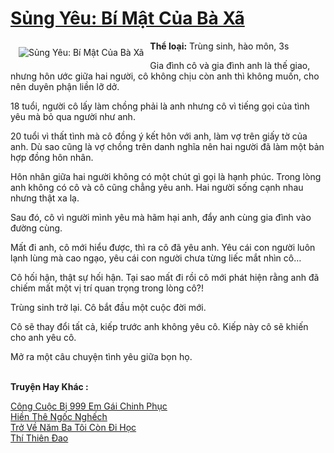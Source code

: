 <a href="https://utruyen.com/sung-yeu-bi-mat-cua-ba-xa/17301/" title="Sủng Yêu: Bí Mật Của Bà Xã"><h1>Sủng Yêu: Bí Mật Của Bà Xã</h1></a><div style="display:table"><img align="right" style="float: left; padding: 10px;" src="https://utruyen.com/images/story/200x260/sung-yeu-bi-mat-cua-ba-xa.jpg" alt="Sủng Yêu: Bí Mật Của Bà Xã"><b>Thể loại:</b> Trùng sinh, hào môn, 3s<p></p>Gia đình cô và gia đình anh là thế giao, nhưng hôn ước giữa hai người, cô không chịu còn anh thì không muốn, cho nên duyên phận liền lỡ dở.<p></p>18 tuổi, người cô lấy làm chồng phải là anh nhưng cô vì tiếng gọi của tình yêu mà bỏ qua người như anh.<p></p>20 tuổi vì thất tình mà cô đồng ý kết hôn với anh, làm vợ trên giấy tờ của anh. Dù sao cũng là vợ chồng trên danh nghĩa nên hai người đã làm một bản hợp đồng hôn nhân.<p></p>Hôn nhân giữa hai người không có một chút gì gọi là hạnh phúc. Trong lòng anh không có cô và cô cũng chẳng yêu anh. Hai người sống cạnh nhau nhưng thật xa lạ.<p></p>Sau đó, cô vì người mình yêu mà hãm hại anh, đẩy anh cùng gia đình vào đường cùng.<p></p>Mất đi anh, cô mới hiểu được, thì ra cô đã yêu anh. Yêu cái con người luôn lạnh lùng mà cao ngạo, yêu cái con người chưa từng liếc mắt nhìn cô…<p></p>Cô hối hận, thật sự hối hận. Tại sao mất đi rồi cô mới phát hiện rằng anh đã chiếm mất một vị trí quan trọng trong lòng cô?!<p></p>Trùng sinh trở lại. Cô bắt đầu một cuộc đời mới.<p></p>Cô sẽ thay đổi tất cả, kiếp trước anh không yêu cô. Kiếp này cô sẽ khiến cho anh yêu cô.<p></p>Mở ra một câu chuyện tình yêu giữa bọn họ.</div><p><br><b>Truyện Hay Khác :</b></p><a href="https://utruyen.com/cong-cuoc-bi-999-em-gai-chinh-phuc/17557/" alt="Công Cuộc Bị 999 Em Gái Chinh Phục">Công Cuộc Bị 999 Em Gái Chinh Phục</a><br/><a href="https://github.com/quanluxury/ngontinhhot/tree/master/truyenhay/20433/" alt="Hiền Thê Ngốc Nghếch">Hiền Thê Ngốc Nghếch</a><br/><a href="https://github.com/quanluxury/ngontinhhot/tree/master/truyenhay/20600/" alt="Trở Về Năm Ba Tôi Còn Đi Học">Trở Về Năm Ba Tôi Còn Đi Học</a><br/><a href="https://github.com/quanluxury/truyenhot/tree/master/truyenhay/13134/" alt="Thí Thiên Đao">Thí Thiên Đao</a><br/>